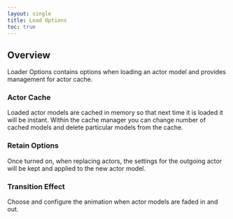 ```yaml
---
layout: single
title: Load Options
toc: true
---
```


## Overview
Loader Options contains options when loading an actor model and provides management for actor cache.

### Actor Cache
Loaded actor models are cached in memory so that next time it is loaded it will be instant. Within the cache manager you can change number of cached models and delete particular models from the cache.

### Retain Options
Once turned on, when replacing actors, the settings for the outgoing actor will be kept and applied to the new actor model.

### Transition Effect
Choose and configure the animation when actor models are faded in and out. 
